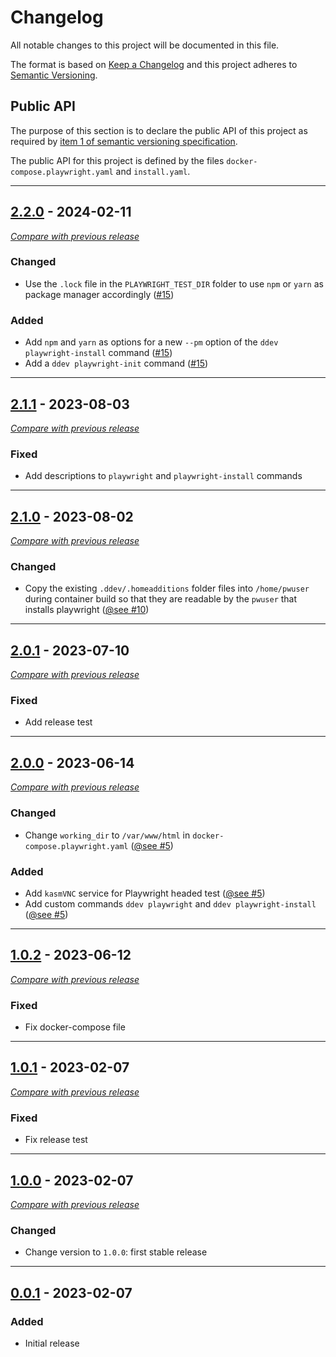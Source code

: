 
# Changelog
All notable changes to this project will be documented in this file.

The format is based on [Keep a Changelog](https://keepachangelog.com/en/) and this project adheres to [Semantic Versioning](https://semver.org/spec/v2.0.0.html).

## Public API

The purpose of this section is to declare the public API of this project as required by  [item 1 of semantic versioning specification](https://semver.org/spec/v2.0.0.html#spec-item-1).

The public API for this project is defined by the files `docker-compose.playwright.yaml` and `install.yaml`.

------

## [2.2.0](https://github.com/julienloizelet/ddev-playwright/releases/tag/v2.2.0) - 2024-02-11
[_Compare with previous release_](https://github.com/julienloizelet/ddev-playwright/compare/v2.1.1...v2.2.0)


### Changed

- Use the `.lock` file in the `PLAYWRIGHT_TEST_DIR` folder to use `npm` or `yarn` as package manager accordingly ([#15](https://github.com/julienloizelet/ddev-playwright/pull/15))

### Added

- Add `npm` and `yarn` as options for a new `--pm` option of the `ddev playwright-install` command ([#15](https://github.com/julienloizelet/ddev-playwright/pull/15))
- Add a `ddev playwright-init` command ([#15](https://github.com/julienloizelet/ddev-playwright/pull/15))

---



## [2.1.1](https://github.com/julienloizelet/ddev-playwright/releases/tag/v2.1.1) - 2023-08-03
[_Compare with previous release_](https://github.com/julienloizelet/ddev-playwright/compare/v2.1.0...v2.1.1)


### Fixed

- Add descriptions to `playwright` and `playwright-install` commands

---


## [2.1.0](https://github.com/julienloizelet/ddev-playwright/releases/tag/v2.1.0) - 2023-08-02
[_Compare with previous release_](https://github.com/julienloizelet/ddev-playwright/compare/v2.0.1...v2.1.0)


### Changed

- Copy the existing `.ddev/.homeadditions` folder files into `/home/pwuser` during container build so that they are 
  readable by the `pwuser` that installs playwright ([@see #10](https://github.com/julienloizelet/ddev-playwright/pull/10))

---

## [2.0.1](https://github.com/julienloizelet/ddev-playwright/releases/tag/v2.0.1) - 2023-07-10
[_Compare with previous release_](https://github.com/julienloizelet/ddev-playwright/compare/v2.0.0...v2.0.1)


### Fixed

- Add release test

---



## [2.0.0](https://github.com/julienloizelet/ddev-playwright/releases/tag/v2.0.0) - 2023-06-14
[_Compare with previous release_](https://github.com/julienloizelet/ddev-playwright/compare/v1.0.2...v2.0.0)


### Changed

- Change `working_dir` to `/var/www/html` in `docker-compose.playwright.yaml` ([@see #5](https://github.com/julienloizelet/ddev-playwright/pull/5))

### Added

- Add `kasmVNC` service for Playwright headed test ([@see #5](https://github.com/julienloizelet/ddev-playwright/pull/5))
- Add custom commands `ddev playwright` and `ddev playwright-install` ([@see #5](https://github.com/julienloizelet/ddev-playwright/pull/5))


---



## [1.0.2](https://github.com/julienloizelet/ddev-playwright/releases/tag/v1.0.2) - 2023-06-12
[_Compare with previous release_](https://github.com/julienloizelet/ddev-playwright/compare/v1.0.1...v1.0.2)

### Fixed

- Fix docker-compose file


---


## [1.0.1](https://github.com/julienloizelet/ddev-playwright/releases/tag/v1.0.1) - 2023-02-07
[_Compare with previous release_](https://github.com/julienloizelet/ddev-playwright/compare/v1.0.0...v1.0.1)

### Fixed

- Fix release test


---

## [1.0.0](https://github.com/julienloizelet/ddev-playwright/releases/tag/v1.0.0) - 2023-02-07
[_Compare with previous release_](https://github.com/julienloizelet/ddev-playwright/compare/v0.0.1...v1.0.0)

### Changed

- Change version to `1.0.0`: first stable release


---


## [0.0.1](https://github.com/julienloizelet/ddev-playwright/releases/tag/v0.0.1) - 2023-02-07
### Added
- Initial release

